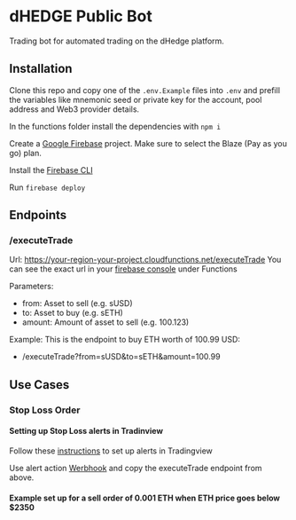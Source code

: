# dHEDGE Public Bot

Trading bot for automated trading on the dHedge platform.

## Installation

Clone this repo and copy one of the `.env.Example` files into `.env` and prefill the variables like mnemonic seed or private key for the account, pool address and Web3 provider details.

In the functions folder install the dependencies with `npm i`

Create a [Google Firebase](https://firebase.google.com) project. Make sure to select the Blaze (Pay as you go) plan.

Install the [Firebase CLI](https://firebase.google.com/docs/cli)

Run `firebase deploy`

## Endpoints

### /executeTrade

Url: https://your-region-your-project.cloudfunctions.net/executeTrade
You can see the exact url in your [firebase console](https://console.firebase.google.com/) under Functions

Parameters:

- from: Asset to sell (e.g. sUSD)
- to: Asset to buy (e.g. sETH)
- amount: Amount of asset to sell (e.g. 100.123)

Example:
This is the endpoint to buy ETH worth of 100.99 USD:

- /executeTrade?from=sUSD&to=sETH&amount=100.99

## Use Cases

### Stop Loss Order

#### Setting up Stop Loss alerts in Tradinview

Follow these [instructions](https://www.tradingview.com/support/solutions/43000595315-how-to-set-up-alerts/) to set up alerts in Tradingview

Use alert action [Werbhook](https://www.tradingview.com/support/solutions/43000529348-about-webhooks/) and copy the executeTrade endpoint from above.

#### Example set up for a sell order of 0.001 ETH when ETH price goes below $2350
